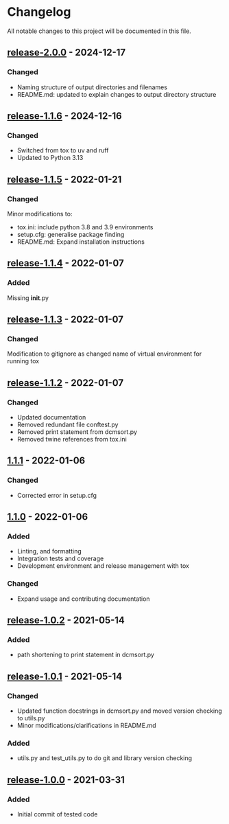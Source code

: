 # Changelog

All notable changes to this project will be documented in this file.

## [release-2.0.0](https://github.com/SWastling/dcmsort/releases/tag/release-2.0.0) - 2024-12-17

### Changed 

- Naming structure of output directories and filenames
- README.md: updated to explain changes to output directory structure

## [release-1.1.6](https://github.com/SWastling/dcmsort/releases/tag/release-1.1.6) - 2024-12-16

### Changed 

- Switched from tox to uv and ruff 
- Updated to Python 3.13

## [release-1.1.5](https://github.com/SWastling/dcmsort/tree/release-1.1.5) - 2022-01-21

### Changed 

Minor modifications to:
- tox.ini: include python 3.8 and 3.9 environments
- setup.cfg: generalise package finding
- README.md: Expand installation instructions

## [release-1.1.4](https://github.com/SWastling/dcmsort/tree/release-1.1.4) - 2022-01-07

### Added 

Missing __init__.py

## [release-1.1.3](https://github.com/SWastling/dcmsort/tree/release-1.1.3) - 2022-01-07

### Changed

Modification to gitignore as changed name of virtual environment for running tox

## [release-1.1.2](https://github.com/SWastling/dcmsort/tree/release-1.1.2) - 2022-01-07

### Changed

- Updated documentation
- Removed redundant file conftest.py
- Removed print statement from dcmsort.py 
- Removed twine references from tox.ini


## [1.1.1](https://github.com/SWastling/dcmsort/tree/1.1.1) - 2022-01-06

### Changed

- Corrected error in setup.cfg

## [1.1.0](https://github.com/SWastling/dcmsort/tree/1.1.0) - 2022-01-06
### Added

- Linting, and formatting
- Integration tests and coverage
- Development environment and release management with tox

### Changed

- Expand usage and contributing documentation


## [release-1.0.2](https://github.com/SWastling/dcmsort/tree/release-1.0.2) - 2021-05-14

### Added

- path shortening to print statement in dcmsort.py


## [release-1.0.1](https://github.com/SWastling/dcmsort/tree/release-1.0.1) - 2021-05-14

### Changed

- Updated function docstrings in dcmsort.py and moved version checking to utils.py
- Minor modifications/clarifications in README.md

### Added

- utils.py and test_utils.py to do git and library version checking

## [release-1.0.0](https://github.com/SWastling/dcmsort/tree/release-1.0.0) - 2021-03-31

### Added

- Initial commit of tested code
